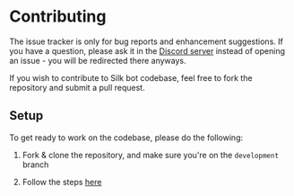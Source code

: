 # Contributing

The issue tracker is only for bug reports and enhancement suggestions. If you have a question, please ask it in the [Discord server](https://discord.gg/qZPYmWUFY5) instead of opening an issue - you will be redirected there anyways.

If you wish to contribute to Silk bot codebase, feel free to fork the repository and submit a pull request.

## Setup

To get ready to work on the codebase, please do the following:

1. Fork & clone the repository, and make sure you're on the `development` branch

2. Follow the steps [here](https://github.com/VelvetThePanda/Silk#database)
